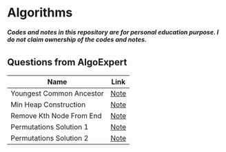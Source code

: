 # Algorithms
###### ***Codes and notes in this repository are for personal education purpose. I do not claim ownership of the codes and notes.***
## Questions from AlgoExpert 
Name                       | Link
---------------------------|------
 Youngest Common Ancestor  |[Note](https://github.com/jinmountain/Algorithms/blob/master/algoExpert/youngestCommonAncestor.py)
 Min Heap Construction     |[Note](https://github.com/jinmountain/Algorithms/blob/master/algoExpert/minHeapConstruction.py)
 Remove Kth Node From End  |[Note](https://github.com/jinmountain/Algorithms/blob/master/algoExpert/removeKthNodeFromEnd.py)
 Permutations Solution 1   |[Note](https://github.com/jinmountain/Algorithms/blob/master/algoExpert/permutations_sol1.py)
 Permutations Solution 2   |[Note](https://github.com/jinmountain/Algorithms/blob/master/algoExpert/permutations_sol2.py)